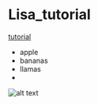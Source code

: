# Lisa_tutorial

[tutorial](http://angus.readthedocs.io/en/2016/LC-github.html)

* apple
* bananas
* llamas
* 

![alt text](http://angus.readthedocs.io/en/2016/_images/tumblr_ne2ofn3hFs1r0kovlo1_r1_500.gif)
